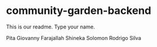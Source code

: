 # community-garden-backend

This is our readme.  Type your name.

Pita
Giovanny Farajallah
Shineka Solomon
Rodrigo Silva


